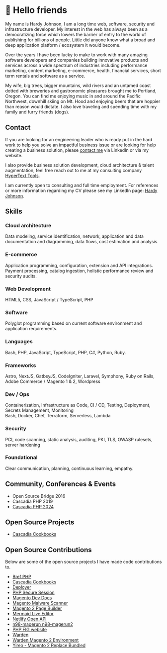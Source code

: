 # 👋 Hello friends

My name is Hardy Johnson, I am a long time web, software, security and infrastructure developer. My interest in the web 
has always been as a democratizing force which lowers the barrier of entry to the world of publishing for billions of 
people. Little did anyone know what a broad and deep application platform / ecosystem it would become.

Over the years I have been lucky to make to work with many amazing software developers and companies building innovative
products and services across a wide spectrum of industries including performance marketing, content marketing,
e-commerce, health, financial services, short term rentals and software as a service.

My wife, big trees, bigger mountains, wild rivers and an untamed coast dotted with breweries and gastronomic pleasures 
brought me to Portland, Oregon. You can find me enjoying music in and around the Pacific Northwest, downhill skiing on 
Mt. Hood and enjoying beers that are hoppier than reason would dictate. I also love traveling and spending time with my 
family and furry friends (dogs).

## Contact

If you are looking for an engineering leader who is ready put in the hard work to help you solve an impactful business 
issue or are looking for help creating a business solution, please 
<a href="https://hypertext.tools/contact" aria-label="contact me">contact me</a> via LinkedIn or via my website.

I also provide business solution development, cloud architecture & talent augmentation, feel free reach out to me at my 
consulting company <a href="https://hypertext.tools/">HyperText Tools</a>.

I am currently open to consulting and full time employment. For references or more information regarding my CV please 
see my LinkedIn page: <a href="https://linkedin.com/in/hardyjohnson">Hardy Johnson</a>.

## Skills

### Cloud architecture

Data modeling, service identification, network, application and data documentation and diagramming, data flows, cost estimation and analysis.

### E-commerce

Application programming, configuration, extension and API integrations. Payment processing, catalog ingestion, holistic performance review and security audits.

### Web Development

HTML5, CSS, JavaScript / TypeScript, PHP

### Software

Polyglot programming based on current software environment and application requirements.

### Languages

Bash, PHP, JavaScript, TypeScript, PHP, C#, Python, Ruby.

### Frameworks

Astro, NextJS, GatbsyJS, CodeIgniter, Laravel, Symphony, Ruby on Rails, Adobe Commerce / Magento 1 &amp; 2, Wordpress

### Dev / Ops

Containerization, Infrastructure as Code, CI / CD, Testing, Deployment, Secrets Management, Monitoring  
Bash, Docker, Chef, Terraform, Serverless, Lambda 

### Security

PCI, code scanning, static analysis, auditing, PKI, TLS, OWASP rulesets, server hardening

### Foundational

Clear communication, planning, continuous learning, empathy.

## Community, Conferences & Events

- Open Source Bridge 2016
- Cascadia PHP 2019
- <a href="https://www.cascadiaphp.com/">Cascadia PHP 2024</a>

## Open Source Projects

- <a href="https://github.com/cascadia-cookbooks">Cascadia Cookbooks</a>

## Open Source Contributions

Below are some of the open source projects I have made code contributions to.  

- <a href="https://github.com/brefphp/bref">Bref PHP</a>
- <a href="https://github.com/cascadia-cookbooks">Cascadia Cookbooks</a>
- <a href="https://github.com/deployphp/deployer">Deployer</a>
- <a href="https://github.com/ezimuel/PHP-Secure-Session">PHP Secure Session</a>
- <a href="https://github.com/magento/devdocs">Magento Dev Docs</a>
- <a href="https://github.com/gwillem/magento-malware-scanner">Magento Malware Scanner</a>
- <a href="https://github.com/magento/magento2-page-builder">Magento 2 Page Builder</a>
- <a href="https://github.com/mermaid-js/mermaid-live-editor">Mermaid Live Editor</a>
- <a href="https://github.com/netlify/open-api">Netlify Open API</a>
- <a href="https://github.com/netz98/">n98-magerun n98-magerun2</a>
- <a href="https://github.com/php-fig/www.php-fig.org">PHP FIG website</a>
- <a href="https://github.com/wardenenv/warden">Warden</a>
- <a href="https://github.com/wardenenv/warden-env-magento2">Warden Magento 2 Environment</a>
- <a href="https://github.com/yireo/magento2-replace-bundled">Yireo - Magento 2 Replace Bundled</a>
